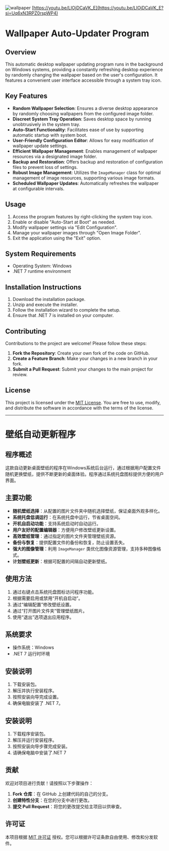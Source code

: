 ![wallpaper](https://github.com/lcyang77/MyWallpaper-album-cover-ArtfulWall/assets/96232971/7d6f414b-d935-4a24-9e4f-8096ac50544f)
[https://youtu.be/LIOjDCaVK_E](https://youtu.be/LIOjDCaVK_E?si=Uq6xN3RPZ0rspWP4)
# Wallpaper Auto-Updater Program

## Overview
This automatic desktop wallpaper updating program runs in the background on Windows systems, providing a constantly refreshing desktop experience by randomly changing the wallpaper based on the user's configuration. It features a convenient user interface accessible through a system tray icon.

## Key Features
- **Random Wallpaper Selection**: Ensures a diverse desktop appearance by randomly choosing wallpapers from the configured image folder.
- **Discreet System Tray Operation**: Saves desktop space by running unobtrusively in the system tray.
- **Auto-Start Functionality**: Facilitates ease of use by supporting automatic startup with system boot.
- **User-Friendly Configuration Editor**: Allows for easy modification of wallpaper update settings.
- **Efficient Wallpaper Management**: Enables management of wallpaper resources via a designated image folder.
- **Backup and Restoration**: Offers backup and restoration of configuration files to prevent loss of settings.
- **Robust Image Management**: Utilizes the `ImageManager` class for optimal management of image resources, supporting various image formats.
- **Scheduled Wallpaper Updates**: Automatically refreshes the wallpaper at configurable intervals.

## Usage
1. Access the program features by right-clicking the system tray icon.
2. Enable or disable "Auto-Start at Boot" as needed.
3. Modify wallpaper settings via "Edit Configuration".
4. Manage your wallpaper images through "Open Image Folder".
5. Exit the application using the "Exit" option.

## System Requirements
- Operating System: Windows
- .NET 7 runtime environment

## Installation Instructions
1. Download the installation package.
2. Unzip and execute the installer.
3. Follow the installation wizard to complete the setup.
4. Ensure that .NET 7 is installed on your computer.

## Contributing
Contributions to the project are welcome! Please follow these steps:
1. **Fork the Repository**: Create your own fork of the code on GitHub.
2. **Create a Feature Branch**: Make your changes in a new branch in your fork.
3. **Submit a Pull Request**: Submit your changes to the main project for review.

## License
This project is licensed under the [MIT License](LICENSE). You are free to use, modify, and distribute the software in accordance with the terms of the license.

---

# 壁纸自动更新程序

## 程序概述
这款自动更新桌面壁纸的程序在Windows系统后台运行，通过根据用户配置文件随机更换壁纸，提供不断更新的桌面体验。程序通过系统托盘图标提供方便的用户界面。

## 主要功能
- **随机壁纸选择**：从配置的图片文件夹中随机选择壁纸，保证桌面外观多样化。
- **系统托盘低调运行**：在系统托盘中运行，节省桌面空间。
- **开机自启动功能**：支持系统启动时自动运行。
- **用户友好的配置编辑器**：方便用户修改壁纸更新设置。
- **高效壁纸管理**：通过指定的图片文件夹管理壁纸资源。
- **备份与恢复**：提供配置文件的备份和恢复，防止设置丢失。
- **强大的图像管理**：利用 `ImageManager` 类优化图像资源管理，支持多种图像格式。
- **计划壁纸更新**：根据可配置的间隔自动更新壁纸。

## 使用方法
1. 通过右键点击系统托盘图标访问程序功能。
2. 根据需要启用或禁用“开机自启动”。
3. 通过“编辑配置”修改壁纸设置。
4. 通过“打开图片文件夹”管理壁纸图片。
5. 使用“退出”选项退出应用程序。

## 系统要求
- 操作系统：Windows
- .NET 7 运行时环境

## 安装说明
1. 下载安装包。
2. 解压并执行安装程序。
3. 按照安装向导完成设置。
4. 确保电脑安装了 .NET 7。


## 安装说明
1. 下载程序安装包。
2. 解压并运行安装程序。
3. 按照安装向导步骤完成安装。
4. 请确保电脑中安装了.NET 7


## 贡献
欢迎对项目进行贡献！请按照以下步骤操作：
1. **Fork 仓库**：在 GitHub 上创建代码的自己的分支。
2. **创建特性分支**：在您的分支中进行更改。
3. **提交 Pull Request**：将您的更改提交给主项目以供审查。

## 许可证
本项目根据 [MIT 许可证](LICENSE) 授权。您可以根据许可证条款自由使用、修改和分发软件。
